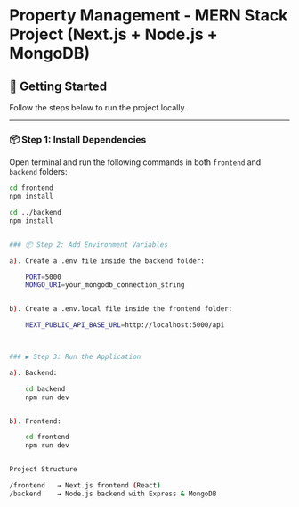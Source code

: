 # Property Management - MERN Stack Project (Next.js + Node.js + MongoDB)

## 🚀 Getting Started

Follow the steps below to run the project locally.

---

### 📦 Step 1: Install Dependencies

Open terminal and run the following commands in both `frontend` and `backend` folders:

```bash
cd frontend
npm install

cd ../backend
npm install


### 📦 Step 2: Add Environment Variables

a). Create a .env file inside the backend folder:

    PORT=5000
    MONGO_URI=your_mongodb_connection_string


b). Create a .env.local file inside the frontend folder:

    NEXT_PUBLIC_API_BASE_URL=http://localhost:5000/api



### ▶️ Step 3: Run the Application

a). Backend:  

    cd backend
    npm run dev


b). Frontend:

    cd frontend
    npm run dev


Project Structure

/frontend   → Next.js frontend (React)
/backend    → Node.js backend with Express & MongoDB
